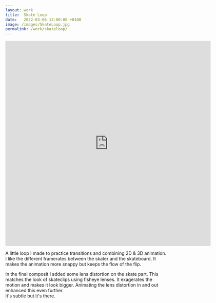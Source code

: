 ```yaml
---
layout: work
title:  Skate Loop
date:   2022-03-06 12:00:00 +0100
image: /images/SkateLoop.jpg
permalink: /work/skateloop/
---
```


<p><iframe src="https://player.vimeo.com/video/558775577?h=5915cdaf8e" width="640" height="640" frameborder="0" allow="autoplay; fullscreen; picture-in-picture" allowfullscreen></iframe></p>

A little loop I made to practice transitions and combining 2D & 3D animation.  
I like the different framerates between the skater and the skateboard. It makes the animation more snappy but keeps the flow of the flip.  

In the final composit I added some lens distortion on the skate part. This matches the look of skateclips using fisheye lenses. It exagerates the motion and makes it look bigger. Animating the lens distortion in and out enhanced this even further.  
It's subtle but it's there.